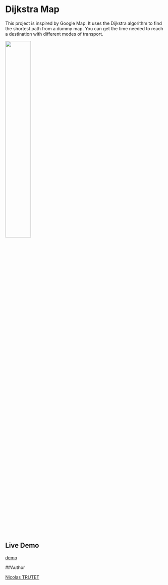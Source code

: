 # Dijkstra Map


This project is inspired by Google Map. It uses the Dijkstra algorithm to find the shortest path from a dummy map. You can get the time needed to reach a destination with different modes of transport.

<img src="https://lh3.googleusercontent.com/ESHqkfMFIy7hWVKqNrpWp3cpM_nRxHGo-Te6mZHpBYj0i6cIvxWncVWUKySJA58lSeWBwrnJLR1l91UPcq7lSSCwgGsMaCmP5FpL526VfmzKJoqkP919gRSh30SnGOpTBezH8ddkEA3B3CDVF-dEa1NvOcYTYMjJWXXkaqqJEzUkYBGV-T-7WwZbAV0Se--DUBF_-feznbpjst-8evjyUkM0nq_pK7xKw7P3SB2B3DSAT35ubaZmjmUlmJAWp7rH6QtNoEdYcLNa-HtBZaH3RVgw0cQa8fOgf3Z7E7W_Nq5YxhaEBC9I6lTLmb5z3ws3foMJ_KDQuGwEFdst9dTkRvegX659rK7pu0rfScWB5GuoDti9i4MEN_svIRp1WSSVC0sAVnRjaXWS-atU5tI6mJjtbjhFxfpvOq1eUJ97uMoCFQbELPlIqHIW5wV1ZWf1XHPEl_8NW1zayDyOorSsTiHEzmUQKSxPM-DDamdFaOe-eAcp3iYKyIrRLTDTUakH71sFhHucIatvwO_7LBf5JpX4-Pdt7U1x-lr_ZevlZzZ1TfxNKfqDq2p88tc-_wj3PlIqQvzHYMh1xspKkTkJ322UoE8teTmYslCJgFP4omGpBfA=w3252-h1766-no" width="40%">

## Live Demo
<a href="http://nicolastrutet.com/demos/map/">demo</a>

##Author

<a href="http://nicolastrutet.com">Nicolas TRUTET</a>
